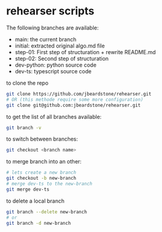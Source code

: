 # rehearser scripts

The following branches are available:

- main: the current branch
- initial: extracted original algo.md file
- step-01: First step of structuration + rewrite README.md
- step-02: Second step of structuration
- dev-python: python source code
- dev-ts: typescript source code

to clone the repo

```bash
git clone https://github.com/jbeardstone/rehearser.git
# OR (this methode require some more configuration)
git clone git@github.com:jbeardstone/rehearser.git
```

to get the list of all branches available:

```bash
git branch -v 
```

to switch between branches:

```bash
git checkout <branch name> 
```

to merge branch into an other:

```bash
# lets create a new branch
git checkout -b new-branch
# merge dev-ts to the new-branch
git merge dev-ts
```

to delete a local branch

```bash
git branch --delete new-branch
# or
git branch -d new-branch
```

